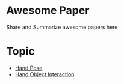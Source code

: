 # Awesome Paper
Share and Summarize awesome papers here

# Topic
- [Hand Pose](./hand.md)
- [Hand Object Interaction](./HandObject.md)

